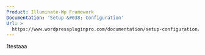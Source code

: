 ```yaml
---
Product: Illuminate-Wp Framework
Documentation: 'Setup &#038; Configuration'
Url: >
  https://www.wordpresspluginpro.com/documentation/setup-configuration/
---
```

1testaaa